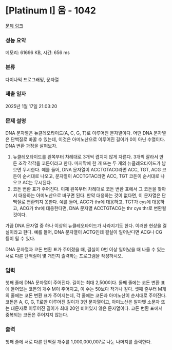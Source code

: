 # [Platinum I] 움 - 1042 

[문제 링크](https://www.acmicpc.net/problem/1042) 

### 성능 요약

메모리: 61696 KB, 시간: 656 ms

### 분류

다이나믹 프로그래밍, 문자열

### 제출 일자

2025년 1월 17일 21:03:20

### 문제 설명

<p>DNA 문자열은 뉴클레오타이드(A, C, G, T)로 이루어진 문자열이다. 어떤 DNA 문자열은 단백질로 바꿀 수 있는데, 이것은 아미노산으로 이루어진 길이가 0이 아닌 수열이다. DNA 변환 과정을 살펴보자.</p>

<ol>
	<li>뉴클레오타이드를 왼쪽부터 차례대로 3개씩 겹치지 않게 자른다. 3개씩 잘라서 만든 조각 각각을 코돈이라고 한다. 마지막에 한 개 또는 두 개의 뉴클레오타이드가 남으면 무시한다. 예를 들어, DNA 문자열이 ACCTGTACG라면 ACC, TGT, ACG 코돈이 순서대로 나오고, 문자열이 ACCTGTAC라면 ACC, TGT 코돈이 순서대로 나오고 AC는 무시된다.</li>
	<li>코돈 변환 표가 주어진다. 이제 왼쪽부터 차례대로 코돈 변환 표에서 그 코돈을 찾아서 대응하는 아미노산으로 바꾸면 된다. 만약 대응하는 것이 없다면, 이 문자열은 단백질로 변환되지 못한다. 예를 들어, ACC가 thr에 대응하고, TGT가 cys에 대응하고, ACG가 thr에 대응한다면, DNA 문자열 ACCTGTACG는 thr cys thr로 변환될 것이다.</li>
</ol>

<p>가끔 DNA 문자열 중 하나 이상의 뉴클레오타이드가 사라지기도 한다. 이러한 현상을 결실이라고 한다. 예를 들어, DNA 문자열이 ACTG인데 결실이 일어난다면 ACG나 CG 등이 될 수 있다.</p>

<p>DNA 문자열과 코돈 변환 표가 주어졌을 때, 결실이 0번 이상 일어났을 때 나올 수 있는 서로 다른 단백질이 몇 개인지 출력하는 프로그램을 작성하시오.</p>

### 입력 

 <p>첫째 줄에 DNA 문자열이 주어진다. 길이는 최대 2,500이다. 둘째 줄에는 코돈 변환 표에 들어있는 코돈의 개수 M이 주어지고, 이 수는 50보다 작거나 같다. 셋째 줄부터 M개의 줄에는 코돈 변환 표가 주어지는데, 각 줄에는 코돈과 아미노산이 순서대로 주어진다. 코돈은 A, C, G, T로만 이루어진 길이가 3인 문자열이고, 아미노산은 알파벳 소문자 또는 대문자로 이루어진 길이가 최대 20인 비어있지 않은 문자열이다. 코돈 변환 표에서 중복되는 코돈은 주어지지 않는다.</p>

### 출력 

 <p>첫째 줄에 서로 다른 단백질 개수를 1,000,000,007로 나눈 나머지를 출력한다.</p>

